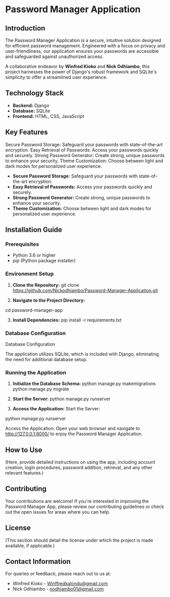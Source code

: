 # Password Manager Application

## Introduction

The Password Manager Application is a secure, intuitive solution designed for efficient password management. Engineered with a focus on privacy and user-friendliness, our application ensures your passwords are accessible and safeguarded against unauthorized access.

A collaborative endeavor by **Winfred Kioko** and **Nick Odhiambo**, this project harnesses the power of Django's robust framework and SQLite's simplicity to offer a streamlined user experience.

## Technology Stack

- **Backend:** Django
- **Database:** SQLite
- **Frontend:** HTML, CSS, JavaScript

## Key Features

Secure Password Storage: Safeguard your passwords with state-of-the-art encryption.
Easy Retrieval of Passwords: Access your passwords quickly and securely.
Strong Password Generator: Create strong, unique passwords to enhance your security.
Theme Customization: Choose between light and dark modes for personalized user experience.

- **Secure Password Storage:** Safeguard your passwords with state-of-the-art encryption.
- **Easy Retrieval of Passwords:** Access your passwords quickly and securely.
- **Strong Password Generator:** Create strong, unique passwords to enhance your security.
- **Theme Customization:** Choose between light and dark modes for personalized user experience.

## Installation Guide

### Prerequisites

- Python 3.6 or higher
- pip (Python package installer)

### Environment Setup

1. **Clone the Repository:**
 git clone https://github.com/Nickodhiambo/Password-Manager-Application.git


2. **Navigate to the Project Directory:**

 cd password-manager-app

 
3. **Install Dependencies:**
   pip install -r requirements.txt

### Database Configuration
Database Configuration

The application utilizes SQLite, which is included with Django, eliminating the need for additional database setup.

### Running the Application

1. **Initialize the Database Schema:**
python manage.py makemigrations
python manage.py migrate

3. **Start the Server:**
python manage.py runserver


4. **Access the Application:**
Start the Server:

python manage.py runserver

Access the Application:
Open your web browser and navigate to http://127.0.0.1:8000/ to enjoy the Password Manager Application.

## How to Use

(Here, provide detailed instructions on using the app, including account creation, login procedures, password addition, retrieval, and any other relevant features.)

## Contributing

Your contributions are welcome! If you're interested in improving the Password Manager App, please review our contributing guidelines or check out the open issues for areas where you can help.

## License

(This section should detail the license under which the project is made available, if applicable.)

## Contact Information

For queries or feedback, please reach out to us at:

- Winfred Kioko - Winffredkalondu@gmail.com
- Nick Odhiambo - nodhiambo01@gmail.com



